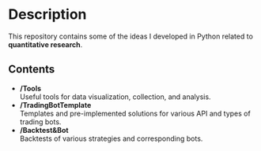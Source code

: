 # Description
This repository contains some of the ideas I developed in Python related to **quantitative research**.

## Contents
- **/Tools**  
  Useful tools for data visualization, collection, and analysis.  
- **/TradingBotTemplate**  
  Templates and pre-implemented solutions for various API and types of trading bots.
- **/Backtest&Bot**  
  Backtests of various strategies and corresponding bots.
  
